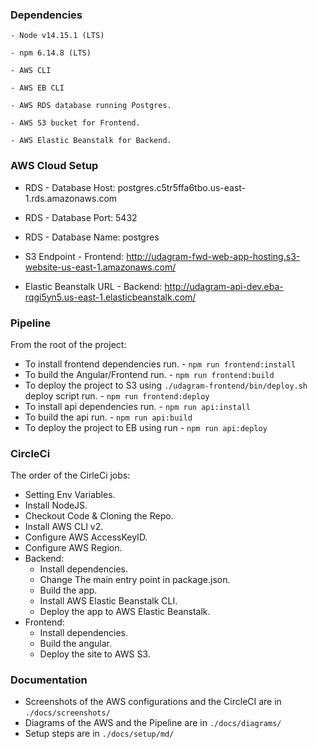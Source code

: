 ### Dependencies

```
- Node v14.15.1 (LTS)

- npm 6.14.8 (LTS)

- AWS CLI

- AWS EB CLI

- AWS RDS database running Postgres.

- AWS S3 bucket for Frontend.

- AWS Elastic Beanstalk for Backend.

```

### AWS Cloud Setup

- RDS - Database Host: postgres.c5tr5ffa6tbo.us-east-1.rds.amazonaws.com
- RDS - Database Port: 5432
- RDS - Database Name: postgres

- S3 Endpoint - Frontend: http://udagram-fwd-web-app-hosting.s3-website-us-east-1.amazonaws.com/

- Elastic Beanstalk URL - Backend: http://udagram-api-dev.eba-rqgi5yn5.us-east-1.elasticbeanstalk.com/

### Pipeline

From the root of the project:

- To install frontend dependencies run. - `npm run frontend:install`
- To build the Angular/Frontend run. - `npm run frontend:build`
- To deploy the project to S3 using `./udagram-frontend/bin/deploy.sh` deploy script run. - `npm run frontend:deploy`
- To install api dependencies run. - `npm run api:install`
- To build the api run. - `npm run api:build`
- To deploy the project to EB using run - `npm run api:deploy`

### CircleCi

The order of the CirleCi jobs:

- Setting Env Variables.
- Install NodeJS.
- Checkout Code & Cloning the Repo.
- Install AWS CLI v2.
- Configure AWS AccessKeyID.
- Configure AWS Region.
- Backend:
  - Install dependencies.
  - Change The main entry point in package.json.
  - Build the app.
  - Install AWS Elastic Beanstalk CLI.
  - Deploy the app to AWS Elastic Beanstalk.
- Frontend:
  - Install dependencies.
  - Build the angular.
  - Deploy the site to AWS S3.

### Documentation

- Screenshots of the AWS configurations and the CircleCI are in `./docs/screenshots/`
- Diagrams of the AWS and the Pipeline are in `./docs/diagrams/`
- Setup steps are in `./docs/setup/md/`

